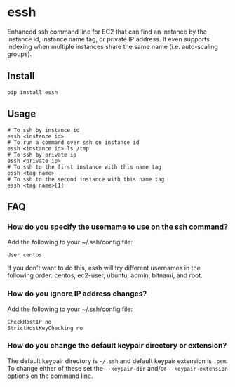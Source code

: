 # essh
Enhanced ssh command line for EC2 that can find an instance by the instance id, instance name tag, or private IP address. It even supports indexing when multiple instances share the same name (i.e. auto-scaling groups).

## Install
```
pip install essh
```

## Usage
```
# To ssh by instance id
essh <instance id>
# To run a command over ssh on instance id
essh <instance id> ls /tmp
# To ssh by private ip
essh <private ip>
# To ssh to the first instance with this name tag
essh <tag name>
# To ssh to the second instance with this name tag
essh <tag name>[1] 
```

## FAQ
### How do you specify the username to use on the ssh command?
Add the following to your ~/.ssh/config file:
```
User centos
```
If you don't want to do this, essh will try different usernames in the following order: centos, ec2-user, ubuntu, admin, bitnami, and root.

### How do you ignore IP address changes?
Add the following to your ~/.ssh/config file:
```
CheckHostIP no
StrictHostKeyChecking no
```
### How do you change the default keypair directory or extension?
The default keypair directory is `~/.ssh` and default keypair extension is `.pem`. To change either of these set the `--keypair-dir` and/or `--keypair-extension` options on the command line.
